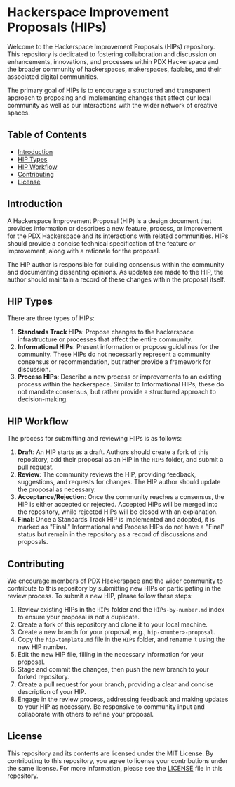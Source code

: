 # Hackerspace Improvement Proposals (HIPs)

Welcome to the Hackerspace Improvement Proposals (HIPs) repository. This repository is dedicated to fostering collaboration and discussion on enhancements, innovations, and processes within PDX Hackerspace and the broader community of hackerspaces, makerspaces, fablabs, and their associated digital communities.

The primary goal of HIPs is to encourage a structured and transparent approach to proposing and implementing changes that affect our local community as well as our interactions with the wider network of creative spaces.

## Table of Contents

- [Introduction](#introduction)
- [HIP Types](#hip-types)
- [HIP Workflow](#hip-workflow)
- [Contributing](#contributing)
- [License](#license)

## Introduction

A Hackerspace Improvement Proposal (HIP) is a design document that provides information or describes a new feature, process, or improvement for the PDX Hackerspace and its interactions with related communities. HIPs should provide a concise technical specification of the feature or improvement, along with a rationale for the proposal.

The HIP author is responsible for building consensus within the community and documenting dissenting opinions. As updates are made to the HIP, the author should maintain a record of these changes within the proposal itself.

## HIP Types

There are three types of HIPs:

1. **Standards Track HIPs**: Propose changes to the hackerspace infrastructure or processes that affect the entire community.
2. **Informational HIPs**: Present information or propose guidelines for the community. These HIPs do not necessarily represent a community consensus or recommendation, but rather provide a framework for discussion.
3. **Process HIPs**: Describe a new process or improvements to an existing process within the hackerspace. Similar to Informational HIPs, these do not mandate consensus, but rather provide a structured approach to decision-making.

## HIP Workflow

The process for submitting and reviewing HIPs is as follows:

1. **Draft**: An HIP starts as a draft. Authors should create a fork of this repository, add their proposal as an HIP in the `HIPs` folder, and submit a pull request.
2. **Review**: The community reviews the HIP, providing feedback, suggestions, and requests for changes. The HIP author should update the proposal as necessary.
3. **Acceptance/Rejection**: Once the community reaches a consensus, the HIP is either accepted or rejected. Accepted HIPs will be merged into the repository, while rejected HIPs will be closed with an explanation.
4. **Final**: Once a Standards Track HIP is implemented and adopted, it is marked as "Final." Informational and Process HIPs do not have a "Final" status but remain in the repository as a record of discussions and proposals.

## Contributing

We encourage members of PDX Hackerspace and the wider community to contribute to this repository by submitting new HIPs or participating in the review process. To submit a new HIP, please follow these steps:

1. Review existing HIPs in the `HIPs` folder and the `HIPs-by-number.md` index to ensure your proposal is not a duplicate.
2. Create a fork of this repository and clone it to your local machine.
3. Create a new branch for your proposal, e.g., `hip-<number>-proposal`.
4. Copy the `hip-template.md` file in the `HIPs` folder, and rename it using the new HIP number.
5. Edit the new HIP file, filling in the necessary information for your proposal.
6. Stage and commit the changes, then push the new branch to your forked repository.
7. Create a pull request for your branch, providing a clear and concise description of your HIP.
8. Engage in the review process, addressing feedback and making updates to your HIP as necessary. Be responsive to community input and collaborate with others to refine your proposal.

## License

This repository and its contents are licensed under the MIT License. By contributing to this repository, you agree to license your contributions under the same license. For more information, please see the [LICENSE](LICENSE) file in this repository.

